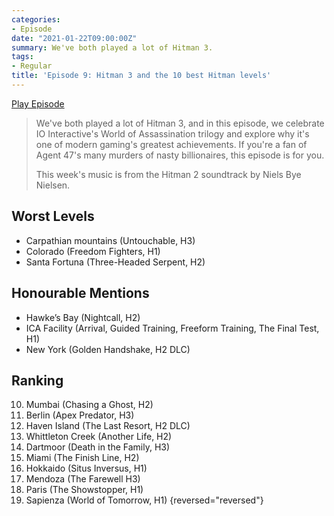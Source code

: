 ```yaml
---
categories:
- Episode
date: "2021-01-22T09:00:00Z"
summary: We've both played a lot of Hitman 3.
tags:
- Regular
title: 'Episode 9: Hitman 3 and the 10 best Hitman levels'
---
```


[Play Episode](https://shows.acast.com/the-back-page-a-video-games-podcast/episodes/6249ec71be92a6001320e9d1)
> We've both played a lot of Hitman 3, and in this episode, we celebrate IO Interactive's World of Assassination trilogy and explore why it's one of modern gaming's greatest achievements. If you're a fan of Agent 47's many murders of nasty billionaires, this episode is for you.
>
> This week's music is from the Hitman 2 soundtrack by Niels Bye Nielsen.

## Worst Levels
- Carpathian mountains (Untouchable, H3)
- Colorado (Freedom Fighters, H1)
- Santa Fortuna (Three-Headed Serpent, H2)

## Honourable Mentions
- Hawke’s Bay (Nightcall, H2)
- ICA Facility (Arrival, Guided Training, Freeform Training, The Final Test, H1)
- New York (Golden Handshake, H2 DLC)

## Ranking
10. Mumbai (Chasing a Ghost, H2)
9. Berlin (Apex Predator, H3)
8. Haven Island (The Last Resort, H2 DLC)
7. Whittleton Creek (Another Life, H2)
6. Dartmoor (Death in the Family, H3)
5. Miami (The Finish Line, H2)
4. Hokkaido (Situs Inversus, H1)
3. Mendoza (The Farewell H3)
2. Paris (The Showstopper, H1)
1. Sapienza (World of Tomorrow, H1)
{reversed="reversed"}